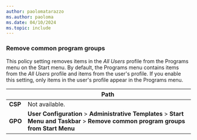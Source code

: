 ```yaml
---
author: paolomatarazzo
ms.author: paoloma
ms.date: 04/10/2024
ms.topic: include
---
```


### Remove common program groups

This policy setting removes items in the *All Users* profile from the Programs menu on the Start menu. By default, the Programs menu contains items from the *All Users* profile and items from the user's profile. If you enable this setting, only items in the user's profile appear in the Programs menu.

|  | Path |
|--|--|
| **CSP** | Not available. |
| **GPO** | **User Configuration** > **Administrative Templates** > **Start Menu and Taskbar** > **Remove common program groups from Start Menu** |
